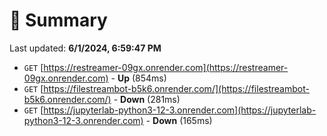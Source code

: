 # 📖 Summary
Last updated: **6/1/2024, 6:59:47 PM**

- `GET` [https://restreamer-09gx.onrender.com](https://restreamer-09gx.onrender.com) - **Up** (854ms)
- `GET` [https://filestreambot-b5k6.onrender.com/](https://filestreambot-b5k6.onrender.com/) - **Down** (281ms)
- `GET` [https://jupyterlab-python3-12-3.onrender.com](https://jupyterlab-python3-12-3.onrender.com) - **Down** (165ms)

